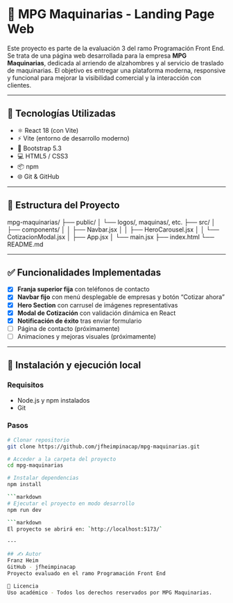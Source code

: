 # 🚜 MPG Maquinarias - Landing Page Web

Este proyecto es parte de la evaluación 3 del ramo Programación Front End. 
Se trata de una página web desarrollada para la empresa **MPG Maquinarias**, dedicada al arriendo de alzahombres y al servicio de traslado de maquinarias. 
El objetivo es entregar una plataforma moderna, responsive y funcional para mejorar la visibilidad comercial y la interacción con clientes.

---

## 🔧 Tecnologías Utilizadas

- ⚛️ React 18 (con Vite)
- ⚡ Vite (entorno de desarrollo moderno)
- 🎨 Bootstrap 5.3
- 💻 HTML5 / CSS3
- 📦 npm
- 🌐 Git & GitHub

---

## 📁 Estructura del Proyecto
mpg-maquinarias/
├── public/
│ └── logos/, maquinas/, etc.
├── src/
│ ├── components/
│ │ ├── Navbar.jsx
│ │ ├── HeroCarousel.jsx
│ │ └── CotizacionModal.jsx
│ ├── App.jsx
│ └── main.jsx
├── index.html
└── README.md


---

## ✅ Funcionalidades Implementadas

- [x] **Franja superior fija** con teléfonos de contacto
- [x] **Navbar fijo** con menú desplegable de empresas y botón “Cotizar ahora”
- [x] **Hero Section** con carrusel de imágenes representativas
- [x] **Modal de Cotización** con validación dinámica en React
- [x] **Notificación de éxito** tras enviar formulario
- [ ] Página de contacto (próximamente)
- [ ] Animaciones y mejoras visuales (próximamente)

---

## 🧪 Instalación y ejecución local

### Requisitos
- Node.js y npm instalados
- Git

### Pasos

```bash
# Clonar repositorio
git clone https://github.com/jfheimpinacap/mpg-maquinarias.git

# Acceder a la carpeta del proyecto
cd mpg-maquinarias

# Instalar dependencias
npm install

```markdown
# Ejecutar el proyecto en modo desarrollo
npm run dev

```markdown
El proyecto se abrirá en: `http://localhost:5173/`

---

## ✍️ Autor
Franz Heim
GitHub - jfheimpinacap
Proyecto evaluado en el ramo Programación Front End

📝 Licencia
Uso académico - Todos los derechos reservados por MPG Maquinarias.

